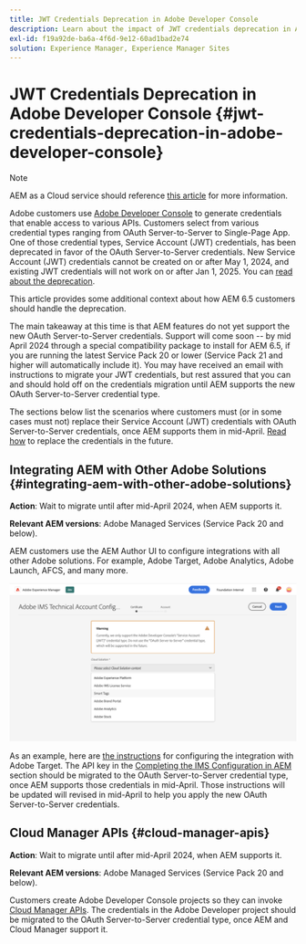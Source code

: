 ```yaml
---
title: JWT Credentials Deprecation in Adobe Developer Console
description: Learn about the impact of JWT credentials deprecation in Adobe Developer Console on AEM
exl-id: f19a92de-ba6a-4f6d-9e12-60ad1bad2e74
solution: Experience Manager, Experience Manager Sites
---
```

# JWT Credentials Deprecation in Adobe Developer Console {#jwt-credentials-deprecation-in-adobe-developer-console}

>[!NOTE]
> AEM as a Cloud service should reference [this article](https://experienceleague.adobe.com/docs/experience-manager-cloud-service/content/security/jwt-credentials-deprecation-in-adobe-developer-console.html) for more information.

Adobe customers use [Adobe Developer Console](https://developer.adobe.com/console) to generate credentials that enable access to various APIs. Customers select from various credential types ranging from OAuth Server-to-Server to Single-Page App. One of those credential types, Service Account (JWT) credentials, has been deprecated in favor of the OAuth Server-to-Server credentials. New Service Account (JWT) credentials cannot be created on or after May 1, 2024, and existing JWT credentials will not work on or after Jan 1, 2025. You can [read about the deprecation](https://developer.adobe.com/developer-console/docs/guides/authentication/ServerToServerAuthentication/migration/).

This article provides some additional context about how AEM 6.5 customers should handle the deprecation.

The main takeaway at this time is that AEM features do not yet support the new OAuth Server-to-Server credentials. Support will come soon -- by mid April 2024 through a special compatibility package to install for AEM 6.5, if you are running the latest Service Pack 20 or lower (Service Pack 21 and higher will automatically include it). You may have received an email with instructions to migrate your JWT credentials, but rest assured that you can and should hold off on the credentials migration until AEM supports the new OAuth Server-to-Server credential type.

The sections below list the scenarios where customers must (or in some cases must not) replace their Service Account (JWT) credentials with OAuth Server-to-Server credentials, once AEM supports them in mid-April. [Read how](https://developer.adobe.com/developer-console/docs/guides/authentication/ServerToServerAuthentication/migration/#migration-overview) to replace the credentials in the future.

## Integrating AEM with Other Adobe Solutions {#integrating-aem-with-other-adobe-solutions}

**Action**: Wait to migrate until after mid-April 2024, when AEM supports it.

**Relevant AEM versions**: Adobe Managed Services (Service Pack 20 and below).


AEM customers use the AEM Author UI to configure integrations with all other Adobe solutions. For example, Adobe Target, Adobe Analytics, Adobe Launch, AFCS, and many more.

![Integrating AEM with other solutions](/help/sites-administering/assets/jwt-deprecation.png)

As an example, here are [the instructions](https://docs.mktossl.com/docs/experience-manager-cloud-service/content/sites/integrations/integration-adobe-target-ims.html?lang=en) for configuring the integration with Adobe Target. The API key in the [Completing the IMS Configuration in AEM](https://docs.mktossl.com/docs/experience-manager-cloud-service/content/sites/integrations/integration-adobe-target-ims.html#completing-the-ims-configuration-in-aem) section should be migrated to the OAuth Server-to-Server credential type, once AEM supports those credentials in mid-April. Those instructions will be updated will revised in mid-April to help you apply the new OAuth Server-to-Server credentials.

## Cloud Manager APIs {#cloud-manager-apis}

**Action**: Wait to migrate until after mid-April 2024, when AEM supports it.

**Relevant AEM versions**: Adobe Managed Services (Service Pack 20 and below).

Customers create Adobe Developer Console projects so they can invoke [Cloud Manager APIs](https://developer.adobe.com/experience-cloud/cloud-manager/guides/getting-started/create-api-integration/). The credentials in the Adobe Developer project should be migrated to the OAuth Server-to-Server credential type, once AEM and Cloud Manager support it.
